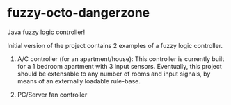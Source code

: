 fuzzy-octo-dangerzone
=====================

Java fuzzy logic controller! 

Initial version of the project contains 2 examples of a fuzzy logic controller.

1) A/C controller (for an apartment/house): This controller is currently built for a 1 bedroom apartment with 3 input sensors. Eventually, this project should be extensable to any number of rooms and input signals, by means of an externally loadable rule-base.
    
2) PC/Server fan controller
